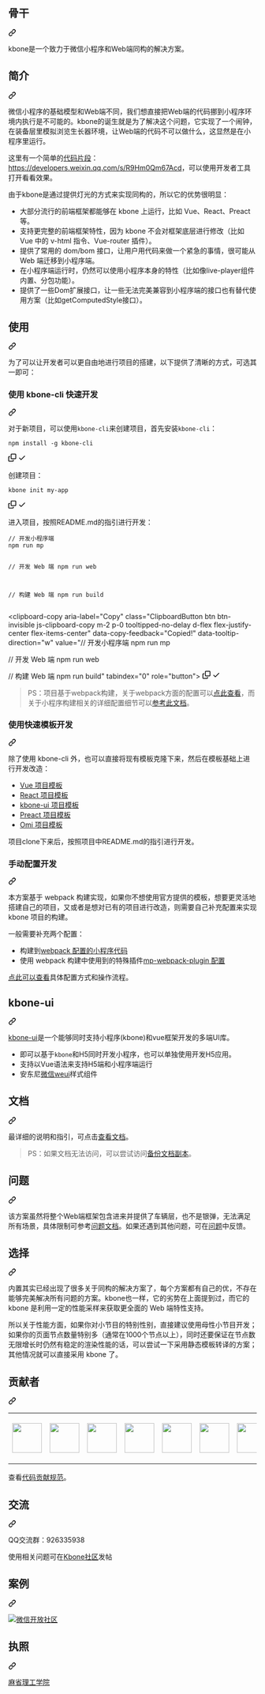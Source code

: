 <div class="Box-sc-g0xbh4-0 bJMeLZ js-snippet-clipboard-copy-unpositioned" data-hpc="true"><article class="markdown-body entry-content container-lg" itemprop="text"><div class="markdown-heading" dir="auto"><h1 tabindex="-1" class="heading-element" dir="auto"><font style="vertical-align: inherit;"><font style="vertical-align: inherit;">骨干</font></font></h1><a id="user-content-kbone" class="anchor-element" aria-label="永久链接：kbone" href="#kbone"><svg class="octicon octicon-link" viewBox="0 0 16 16" version="1.1" width="16" height="16" aria-hidden="true"><path d="m7.775 3.275 1.25-1.25a3.5 3.5 0 1 1 4.95 4.95l-2.5 2.5a3.5 3.5 0 0 1-4.95 0 .751.751 0 0 1 .018-1.042.751.751 0 0 1 1.042-.018 1.998 1.998 0 0 0 2.83 0l2.5-2.5a2.002 2.002 0 0 0-2.83-2.83l-1.25 1.25a.751.751 0 0 1-1.042-.018.751.751 0 0 1-.018-1.042Zm-4.69 9.64a1.998 1.998 0 0 0 2.83 0l1.25-1.25a.751.751 0 0 1 1.042.018.751.751 0 0 1 .018 1.042l-1.25 1.25a3.5 3.5 0 1 1-4.95-4.95l2.5-2.5a3.5 3.5 0 0 1 4.95 0 .751.751 0 0 1-.018 1.042.751.751 0 0 1-1.042.018 1.998 1.998 0 0 0-2.83 0l-2.5 2.5a1.998 1.998 0 0 0 0 2.83Z"></path></svg></a></div>
<p dir="auto"><font style="vertical-align: inherit;"><font style="vertical-align: inherit;">kbone是一个致力于微信小程序和Web端同构的解决方案。</font></font></p>
<div class="markdown-heading" dir="auto"><h2 tabindex="-1" class="heading-element" dir="auto"><font style="vertical-align: inherit;"><font style="vertical-align: inherit;">简介</font></font></h2><a id="user-content-简介" class="anchor-element" aria-label="永久链接： 简介" href="#简介"><svg class="octicon octicon-link" viewBox="0 0 16 16" version="1.1" width="16" height="16" aria-hidden="true"><path d="m7.775 3.275 1.25-1.25a3.5 3.5 0 1 1 4.95 4.95l-2.5 2.5a3.5 3.5 0 0 1-4.95 0 .751.751 0 0 1 .018-1.042.751.751 0 0 1 1.042-.018 1.998 1.998 0 0 0 2.83 0l2.5-2.5a2.002 2.002 0 0 0-2.83-2.83l-1.25 1.25a.751.751 0 0 1-1.042-.018.751.751 0 0 1-.018-1.042Zm-4.69 9.64a1.998 1.998 0 0 0 2.83 0l1.25-1.25a.751.751 0 0 1 1.042.018.751.751 0 0 1 .018 1.042l-1.25 1.25a3.5 3.5 0 1 1-4.95-4.95l2.5-2.5a3.5 3.5 0 0 1 4.95 0 .751.751 0 0 1-.018 1.042.751.751 0 0 1-1.042.018 1.998 1.998 0 0 0-2.83 0l-2.5 2.5a1.998 1.998 0 0 0 0 2.83Z"></path></svg></a></div>
<p dir="auto"><font style="vertical-align: inherit;"><font style="vertical-align: inherit;">微信小程序的基础模型和Web端不同，我们想直接把Web端的代码挪到小程序环境内执行是不可能的。kbone的诞生就是为了解决这个问题，它实现了一个闹钟，在装备层里模拟浏览生长器环境，让Web端的代码不可以做什么，这显然是在小程序里运行。</font></font></p>
<p dir="auto"><font style="vertical-align: inherit;"><font style="vertical-align: inherit;">这里有一个简单的</font></font><a href="https://developers.weixin.qq.com/miniprogram/dev/devtools/minicode.html" rel="nofollow"><font style="vertical-align: inherit;"><font style="vertical-align: inherit;">代码片段</font></font></a><font style="vertical-align: inherit;"><font style="vertical-align: inherit;">：</font></font><a href="https://developers.weixin.qq.com/s/R9Hm0Qm67Acd" rel="nofollow"><font style="vertical-align: inherit;"><font style="vertical-align: inherit;">https://developers.weixin.qq.com/s/R9Hm0Qm67Acd</font></font></a><font style="vertical-align: inherit;"><font style="vertical-align: inherit;">，可以使用开发者工具打开看看效果。</font></font></p>
<p dir="auto"><font style="vertical-align: inherit;"><font style="vertical-align: inherit;">由于kbone是通过提供灯光的方式来实现同构的，所以它的优势很明显：</font></font></p>
<ul dir="auto">
<li><font style="vertical-align: inherit;"><font style="vertical-align: inherit;">大部分流行的前端框架都能够在 kbone 上运行，比如 Vue、React、Preact 等。</font></font></li>
<li><font style="vertical-align: inherit;"><font style="vertical-align: inherit;">支持更完整的前端框架特性，因为 kbone 不会对框架底层进行修改（比如 Vue 中的 v-html 指令、Vue-router 插件）。</font></font></li>
<li><font style="vertical-align: inherit;"><font style="vertical-align: inherit;">提供了常用的 dom/bom 接口，让用户用代码来做一个紧急的事情，很可能从 Web 端迁移到小程序端。</font></font></li>
<li><font style="vertical-align: inherit;"><font style="vertical-align: inherit;">在小程序端运行时，仍然可以使用小程序本身的特性（比如像live-player组件内置、分包功能）。</font></font></li>
<li><font style="vertical-align: inherit;"><font style="vertical-align: inherit;">提供了一些Dom扩展接口，让一些无法完美兼容到小程序端的接口也有替代使用方案（比如getComputedStyle接口）。</font></font></li>
</ul>
<div class="markdown-heading" dir="auto"><h2 tabindex="-1" class="heading-element" dir="auto"><font style="vertical-align: inherit;"><font style="vertical-align: inherit;">使用</font></font></h2><a id="user-content-使用" class="anchor-element" aria-label="永久链接：使用" href="#使用"><svg class="octicon octicon-link" viewBox="0 0 16 16" version="1.1" width="16" height="16" aria-hidden="true"><path d="m7.775 3.275 1.25-1.25a3.5 3.5 0 1 1 4.95 4.95l-2.5 2.5a3.5 3.5 0 0 1-4.95 0 .751.751 0 0 1 .018-1.042.751.751 0 0 1 1.042-.018 1.998 1.998 0 0 0 2.83 0l2.5-2.5a2.002 2.002 0 0 0-2.83-2.83l-1.25 1.25a.751.751 0 0 1-1.042-.018.751.751 0 0 1-.018-1.042Zm-4.69 9.64a1.998 1.998 0 0 0 2.83 0l1.25-1.25a.751.751 0 0 1 1.042.018.751.751 0 0 1 .018 1.042l-1.25 1.25a3.5 3.5 0 1 1-4.95-4.95l2.5-2.5a3.5 3.5 0 0 1 4.95 0 .751.751 0 0 1-.018 1.042.751.751 0 0 1-1.042.018 1.998 1.998 0 0 0-2.83 0l-2.5 2.5a1.998 1.998 0 0 0 0 2.83Z"></path></svg></a></div>
<p dir="auto"><font style="vertical-align: inherit;"><font style="vertical-align: inherit;">为了可以让开发者可以更自由地进行项目的搭建，以下提供了清晰的方式，可选其一即可：</font></font></p>
<div class="markdown-heading" dir="auto"><h3 tabindex="-1" class="heading-element" dir="auto"><font style="vertical-align: inherit;"><font style="vertical-align: inherit;">使用 kbone-cli 快速开发</font></font></h3><a id="user-content-使用-kbone-cli-快速开发" class="anchor-element" aria-label="永久链接：使用 kbone-cli 快速开发" href="#使用-kbone-cli-快速开发"><svg class="octicon octicon-link" viewBox="0 0 16 16" version="1.1" width="16" height="16" aria-hidden="true"><path d="m7.775 3.275 1.25-1.25a3.5 3.5 0 1 1 4.95 4.95l-2.5 2.5a3.5 3.5 0 0 1-4.95 0 .751.751 0 0 1 .018-1.042.751.751 0 0 1 1.042-.018 1.998 1.998 0 0 0 2.83 0l2.5-2.5a2.002 2.002 0 0 0-2.83-2.83l-1.25 1.25a.751.751 0 0 1-1.042-.018.751.751 0 0 1-.018-1.042Zm-4.69 9.64a1.998 1.998 0 0 0 2.83 0l1.25-1.25a.751.751 0 0 1 1.042.018.751.751 0 0 1 .018 1.042l-1.25 1.25a3.5 3.5 0 1 1-4.95-4.95l2.5-2.5a3.5 3.5 0 0 1 4.95 0 .751.751 0 0 1-.018 1.042.751.751 0 0 1-1.042.018 1.998 1.998 0 0 0-2.83 0l-2.5 2.5a1.998 1.998 0 0 0 0 2.83Z"></path></svg></a></div>
<p dir="auto"><font style="vertical-align: inherit;"><font style="vertical-align: inherit;">对于新项目，可以使用</font></font><code>kbone-cli</code><font style="vertical-align: inherit;"><font style="vertical-align: inherit;">来创建项目，首先安装</font></font><code>kbone-cli</code><font style="vertical-align: inherit;"><font style="vertical-align: inherit;">：</font></font></p>
<div class="snippet-clipboard-content notranslate position-relative overflow-auto"><pre class="notranslate"><code>npm install -g kbone-cli
</code></pre><div class="zeroclipboard-container">
    <clipboard-copy aria-label="Copy" class="ClipboardButton btn btn-invisible js-clipboard-copy m-2 p-0 tooltipped-no-delay d-flex flex-justify-center flex-items-center" data-copy-feedback="Copied!" data-tooltip-direction="w" value="npm install -g kbone-cli" tabindex="0" role="button">
      <svg aria-hidden="true" height="16" viewBox="0 0 16 16" version="1.1" width="16" data-view-component="true" class="octicon octicon-copy js-clipboard-copy-icon">
    <path d="M0 6.75C0 5.784.784 5 1.75 5h1.5a.75.75 0 0 1 0 1.5h-1.5a.25.25 0 0 0-.25.25v7.5c0 .138.112.25.25.25h7.5a.25.25 0 0 0 .25-.25v-1.5a.75.75 0 0 1 1.5 0v1.5A1.75 1.75 0 0 1 9.25 16h-7.5A1.75 1.75 0 0 1 0 14.25Z"></path><path d="M5 1.75C5 .784 5.784 0 6.75 0h7.5C15.216 0 16 .784 16 1.75v7.5A1.75 1.75 0 0 1 14.25 11h-7.5A1.75 1.75 0 0 1 5 9.25Zm1.75-.25a.25.25 0 0 0-.25.25v7.5c0 .138.112.25.25.25h7.5a.25.25 0 0 0 .25-.25v-7.5a.25.25 0 0 0-.25-.25Z"></path>
</svg>
      <svg aria-hidden="true" height="16" viewBox="0 0 16 16" version="1.1" width="16" data-view-component="true" class="octicon octicon-check js-clipboard-check-icon color-fg-success d-none">
    <path d="M13.78 4.22a.75.75 0 0 1 0 1.06l-7.25 7.25a.75.75 0 0 1-1.06 0L2.22 9.28a.751.751 0 0 1 .018-1.042.751.751 0 0 1 1.042-.018L6 10.94l6.72-6.72a.75.75 0 0 1 1.06 0Z"></path>
</svg>
    </clipboard-copy>
  </div></div>
<p dir="auto"><font style="vertical-align: inherit;"><font style="vertical-align: inherit;">创建项目：</font></font></p>
<div class="snippet-clipboard-content notranslate position-relative overflow-auto"><pre class="notranslate"><code>kbone init my-app
</code></pre><div class="zeroclipboard-container">
    <clipboard-copy aria-label="Copy" class="ClipboardButton btn btn-invisible js-clipboard-copy m-2 p-0 tooltipped-no-delay d-flex flex-justify-center flex-items-center" data-copy-feedback="Copied!" data-tooltip-direction="w" value="kbone init my-app" tabindex="0" role="button">
      <svg aria-hidden="true" height="16" viewBox="0 0 16 16" version="1.1" width="16" data-view-component="true" class="octicon octicon-copy js-clipboard-copy-icon">
    <path d="M0 6.75C0 5.784.784 5 1.75 5h1.5a.75.75 0 0 1 0 1.5h-1.5a.25.25 0 0 0-.25.25v7.5c0 .138.112.25.25.25h7.5a.25.25 0 0 0 .25-.25v-1.5a.75.75 0 0 1 1.5 0v1.5A1.75 1.75 0 0 1 9.25 16h-7.5A1.75 1.75 0 0 1 0 14.25Z"></path><path d="M5 1.75C5 .784 5.784 0 6.75 0h7.5C15.216 0 16 .784 16 1.75v7.5A1.75 1.75 0 0 1 14.25 11h-7.5A1.75 1.75 0 0 1 5 9.25Zm1.75-.25a.25.25 0 0 0-.25.25v7.5c0 .138.112.25.25.25h7.5a.25.25 0 0 0 .25-.25v-7.5a.25.25 0 0 0-.25-.25Z"></path>
</svg>
      <svg aria-hidden="true" height="16" viewBox="0 0 16 16" version="1.1" width="16" data-view-component="true" class="octicon octicon-check js-clipboard-check-icon color-fg-success d-none">
    <path d="M13.78 4.22a.75.75 0 0 1 0 1.06l-7.25 7.25a.75.75 0 0 1-1.06 0L2.22 9.28a.751.751 0 0 1 .018-1.042.751.751 0 0 1 1.042-.018L6 10.94l6.72-6.72a.75.75 0 0 1 1.06 0Z"></path>
</svg>
    </clipboard-copy>
  </div></div>
<p dir="auto"><font style="vertical-align: inherit;"><font style="vertical-align: inherit;">进入项目，按照README.md的指引进行开发：</font></font></p>
<div class="snippet-clipboard-content notranslate position-relative overflow-auto"><pre class="notranslate"><code>// 开发小程序端
npm run mp

// 开发 Web 端
npm run web

// 构建 Web 端
npm run build
</code></pre><div class="zeroclipboard-container">
    <clipboard-copy aria-label="Copy" class="ClipboardButton btn btn-invisible js-clipboard-copy m-2 p-0 tooltipped-no-delay d-flex flex-justify-center flex-items-center" data-copy-feedback="Copied!" data-tooltip-direction="w" value="// 开发小程序端
npm run mp

// 开发 Web 端
npm run web

// 构建 Web 端
npm run build" tabindex="0" role="button">
      <svg aria-hidden="true" height="16" viewBox="0 0 16 16" version="1.1" width="16" data-view-component="true" class="octicon octicon-copy js-clipboard-copy-icon">
    <path d="M0 6.75C0 5.784.784 5 1.75 5h1.5a.75.75 0 0 1 0 1.5h-1.5a.25.25 0 0 0-.25.25v7.5c0 .138.112.25.25.25h7.5a.25.25 0 0 0 .25-.25v-1.5a.75.75 0 0 1 1.5 0v1.5A1.75 1.75 0 0 1 9.25 16h-7.5A1.75 1.75 0 0 1 0 14.25Z"></path><path d="M5 1.75C5 .784 5.784 0 6.75 0h7.5C15.216 0 16 .784 16 1.75v7.5A1.75 1.75 0 0 1 14.25 11h-7.5A1.75 1.75 0 0 1 5 9.25Zm1.75-.25a.25.25 0 0 0-.25.25v7.5c0 .138.112.25.25.25h7.5a.25.25 0 0 0 .25-.25v-7.5a.25.25 0 0 0-.25-.25Z"></path>
</svg>
      <svg aria-hidden="true" height="16" viewBox="0 0 16 16" version="1.1" width="16" data-view-component="true" class="octicon octicon-check js-clipboard-check-icon color-fg-success d-none">
    <path d="M13.78 4.22a.75.75 0 0 1 0 1.06l-7.25 7.25a.75.75 0 0 1-1.06 0L2.22 9.28a.751.751 0 0 1 .018-1.042.751.751 0 0 1 1.042-.018L6 10.94l6.72-6.72a.75.75 0 0 1 1.06 0Z"></path>
</svg>
    </clipboard-copy>
  </div></div>
<blockquote>
<p dir="auto"><font style="vertical-align: inherit;"><font style="vertical-align: inherit;">PS：项目基于webpack构建，关于webpack方面的配置可以</font></font><a href="https://webpack.js.org/configuration/" rel="nofollow"><font style="vertical-align: inherit;"><font style="vertical-align: inherit;">点此查看</font></font></a><font style="vertical-align: inherit;"><font style="vertical-align: inherit;">，而关于小程序构建相关的详细配置细节可以</font></font><a href="https://wechat-miniprogram.github.io/kbone/docs/guide/tutorial.html" rel="nofollow"><font style="vertical-align: inherit;"><font style="vertical-align: inherit;">参考此文档</font></font></a><font style="vertical-align: inherit;"><font style="vertical-align: inherit;">。</font></font></p>
</blockquote>
<div class="markdown-heading" dir="auto"><h3 tabindex="-1" class="heading-element" dir="auto"><font style="vertical-align: inherit;"><font style="vertical-align: inherit;">使用快速模板开发</font></font></h3><a id="user-content-使用模板快速开发" class="anchor-element" aria-label="永久链接：使用模板快速开发" href="#使用模板快速开发"><svg class="octicon octicon-link" viewBox="0 0 16 16" version="1.1" width="16" height="16" aria-hidden="true"><path d="m7.775 3.275 1.25-1.25a3.5 3.5 0 1 1 4.95 4.95l-2.5 2.5a3.5 3.5 0 0 1-4.95 0 .751.751 0 0 1 .018-1.042.751.751 0 0 1 1.042-.018 1.998 1.998 0 0 0 2.83 0l2.5-2.5a2.002 2.002 0 0 0-2.83-2.83l-1.25 1.25a.751.751 0 0 1-1.042-.018.751.751 0 0 1-.018-1.042Zm-4.69 9.64a1.998 1.998 0 0 0 2.83 0l1.25-1.25a.751.751 0 0 1 1.042.018.751.751 0 0 1 .018 1.042l-1.25 1.25a3.5 3.5 0 1 1-4.95-4.95l2.5-2.5a3.5 3.5 0 0 1 4.95 0 .751.751 0 0 1-.018 1.042.751.751 0 0 1-1.042.018 1.998 1.998 0 0 0-2.83 0l-2.5 2.5a1.998 1.998 0 0 0 0 2.83Z"></path></svg></a></div>
<p dir="auto"><font style="vertical-align: inherit;"><font style="vertical-align: inherit;">除了使用 kbone-cli 外，也可以直接将现有模板克隆下来，然后在模板基础上进行开发改造：</font></font></p>
<ul dir="auto">
<li><a href="https://github.com/wechat-miniprogram/kbone-template-vue"><font style="vertical-align: inherit;"><font style="vertical-align: inherit;">Vue 项目模板</font></font></a></li>
<li><a href="https://github.com/wechat-miniprogram/kbone-template-react"><font style="vertical-align: inherit;"><font style="vertical-align: inherit;">React 项目模板</font></font></a></li>
<li><a href="https://github.com/wechat-miniprogram/kbone-template-kboneui"><font style="vertical-align: inherit;"><font style="vertical-align: inherit;">kbone-ui 项目模板</font></font></a></li>
<li><a href="https://github.com/wechat-miniprogram/kbone-template-preact"><font style="vertical-align: inherit;"><font style="vertical-align: inherit;">Preact 项目模板</font></font></a></li>
<li><a href="https://github.com/omijs/template-kbone"><font style="vertical-align: inherit;"><font style="vertical-align: inherit;">Omi 项目模板</font></font></a></li>
</ul>
<p dir="auto"><font style="vertical-align: inherit;"><font style="vertical-align: inherit;">项目clone下来后，按照项目中README.md的指引进行开发。</font></font></p>
<div class="markdown-heading" dir="auto"><h3 tabindex="-1" class="heading-element" dir="auto"><font style="vertical-align: inherit;"><font style="vertical-align: inherit;">手动配置开发</font></font></h3><a id="user-content-手动配置开发" class="anchor-element" aria-label="永久链接：手动配置开发" href="#手动配置开发"><svg class="octicon octicon-link" viewBox="0 0 16 16" version="1.1" width="16" height="16" aria-hidden="true"><path d="m7.775 3.275 1.25-1.25a3.5 3.5 0 1 1 4.95 4.95l-2.5 2.5a3.5 3.5 0 0 1-4.95 0 .751.751 0 0 1 .018-1.042.751.751 0 0 1 1.042-.018 1.998 1.998 0 0 0 2.83 0l2.5-2.5a2.002 2.002 0 0 0-2.83-2.83l-1.25 1.25a.751.751 0 0 1-1.042-.018.751.751 0 0 1-.018-1.042Zm-4.69 9.64a1.998 1.998 0 0 0 2.83 0l1.25-1.25a.751.751 0 0 1 1.042.018.751.751 0 0 1 .018 1.042l-1.25 1.25a3.5 3.5 0 1 1-4.95-4.95l2.5-2.5a3.5 3.5 0 0 1 4.95 0 .751.751 0 0 1-.018 1.042.751.751 0 0 1-1.042.018 1.998 1.998 0 0 0-2.83 0l-2.5 2.5a1.998 1.998 0 0 0 0 2.83Z"></path></svg></a></div>
<p dir="auto"><font style="vertical-align: inherit;"><font style="vertical-align: inherit;">本方案基于 webpack 构建实现，如果你不想使用官方提供的模板，想要更灵活地搭建自己的项目，又或者是想对已有的项目进行改造，则需要自己补充配置来实现 kbone 项目的构建。</font></font></p>
<p dir="auto"><font style="vertical-align: inherit;"><font style="vertical-align: inherit;">一般需要补充两个配置：</font></font></p>
<ul dir="auto">
<li><font style="vertical-align: inherit;"><font style="vertical-align: inherit;">构建到</font></font><a href="https://webpack.js.org/configuration/" rel="nofollow"><font style="vertical-align: inherit;"><font style="vertical-align: inherit;">webpack 配置的小程序代码</font></font></a></li>
<li><font style="vertical-align: inherit;"><font style="vertical-align: inherit;">使用 webpack 构建中使用到的特殊插件</font></font><a href="https://wechat-miniprogram.github.io/kbone/docs/config/" rel="nofollow"><font style="vertical-align: inherit;"><font style="vertical-align: inherit;">mp-webpack-plugin 配置</font></font></a></li>
</ul>
<p dir="auto"><a href="https://wechat-miniprogram.github.io/kbone/docs/guide/tutorial.html" rel="nofollow"><font style="vertical-align: inherit;"><font style="vertical-align: inherit;">点此可以查看</font></font></a><font style="vertical-align: inherit;"><font style="vertical-align: inherit;">具体配置方式和操作流程。</font></font></p>
<div class="markdown-heading" dir="auto"><h2 tabindex="-1" class="heading-element" dir="auto"><font style="vertical-align: inherit;"><font style="vertical-align: inherit;">kbone-ui</font></font></h2><a id="user-content-kbone-ui" class="anchor-element" aria-label="永久链接：kbone-ui" href="#kbone-ui"><svg class="octicon octicon-link" viewBox="0 0 16 16" version="1.1" width="16" height="16" aria-hidden="true"><path d="m7.775 3.275 1.25-1.25a3.5 3.5 0 1 1 4.95 4.95l-2.5 2.5a3.5 3.5 0 0 1-4.95 0 .751.751 0 0 1 .018-1.042.751.751 0 0 1 1.042-.018 1.998 1.998 0 0 0 2.83 0l2.5-2.5a2.002 2.002 0 0 0-2.83-2.83l-1.25 1.25a.751.751 0 0 1-1.042-.018.751.751 0 0 1-.018-1.042Zm-4.69 9.64a1.998 1.998 0 0 0 2.83 0l1.25-1.25a.751.751 0 0 1 1.042.018.751.751 0 0 1 .018 1.042l-1.25 1.25a3.5 3.5 0 1 1-4.95-4.95l2.5-2.5a3.5 3.5 0 0 1 4.95 0 .751.751 0 0 1-.018 1.042.751.751 0 0 1-1.042.018 1.998 1.998 0 0 0-2.83 0l-2.5 2.5a1.998 1.998 0 0 0 0 2.83Z"></path></svg></a></div>
<p dir="auto"><a href="https://github.com/wechat-miniprogram/kbone-ui"><font style="vertical-align: inherit;"><font style="vertical-align: inherit;">kbone-ui</font></font></a><font style="vertical-align: inherit;"><font style="vertical-align: inherit;">是一个能够同时支持小程序(kbone)和vue框架开发的多端UI库。</font></font></p>
<ul dir="auto">
<li><font style="vertical-align: inherit;"><font style="vertical-align: inherit;">即可以基于</font></font><code>kbone</code><font style="vertical-align: inherit;"><font style="vertical-align: inherit;">和H5同时开发小程序，也可以单独使用开发H5应用。</font></font></li>
<li><font style="vertical-align: inherit;"><font style="vertical-align: inherit;">支持以Vue语法来支持H5端和小程序端运行</font></font></li>
<li><font style="vertical-align: inherit;"><font style="vertical-align: inherit;">安东尼</font></font><a href="https://weui.io" rel="nofollow"><font style="vertical-align: inherit;"><font style="vertical-align: inherit;">微信weui</font></font></a><font style="vertical-align: inherit;"><font style="vertical-align: inherit;">样式组件</font></font></li>
</ul>
<div class="markdown-heading" dir="auto"><h2 tabindex="-1" class="heading-element" dir="auto"><font style="vertical-align: inherit;"><font style="vertical-align: inherit;">文档</font></font></h2><a id="user-content-文档" class="anchor-element" aria-label="永久链接：文档" href="#文档"><svg class="octicon octicon-link" viewBox="0 0 16 16" version="1.1" width="16" height="16" aria-hidden="true"><path d="m7.775 3.275 1.25-1.25a3.5 3.5 0 1 1 4.95 4.95l-2.5 2.5a3.5 3.5 0 0 1-4.95 0 .751.751 0 0 1 .018-1.042.751.751 0 0 1 1.042-.018 1.998 1.998 0 0 0 2.83 0l2.5-2.5a2.002 2.002 0 0 0-2.83-2.83l-1.25 1.25a.751.751 0 0 1-1.042-.018.751.751 0 0 1-.018-1.042Zm-4.69 9.64a1.998 1.998 0 0 0 2.83 0l1.25-1.25a.751.751 0 0 1 1.042.018.751.751 0 0 1 .018 1.042l-1.25 1.25a3.5 3.5 0 1 1-4.95-4.95l2.5-2.5a3.5 3.5 0 0 1 4.95 0 .751.751 0 0 1-.018 1.042.751.751 0 0 1-1.042.018 1.998 1.998 0 0 0-2.83 0l-2.5 2.5a1.998 1.998 0 0 0 0 2.83Z"></path></svg></a></div>
<p dir="auto"><font style="vertical-align: inherit;"><font style="vertical-align: inherit;">最详细的说明和指引，可点击</font></font><a href="https://wechat-miniprogram.github.io/kbone/docs/" rel="nofollow"><font style="vertical-align: inherit;"><font style="vertical-align: inherit;">查看文档</font></font></a><font style="vertical-align: inherit;"><font style="vertical-align: inherit;">。</font></font></p>
<blockquote>
<p dir="auto"><font style="vertical-align: inherit;"><font style="vertical-align: inherit;">PS：如果文档无法访问，可以尝试访问</font></font><a href="https://developers.weixin.qq.com/miniprogram/kbone/docs/" rel="nofollow"><font style="vertical-align: inherit;"><font style="vertical-align: inherit;">备份文档副本</font></font></a><font style="vertical-align: inherit;"><font style="vertical-align: inherit;">。</font></font></p>
</blockquote>
<div class="markdown-heading" dir="auto"><h2 tabindex="-1" class="heading-element" dir="auto"><font style="vertical-align: inherit;"><font style="vertical-align: inherit;">问题</font></font></h2><a id="user-content-问题" class="anchor-element" aria-label="永久链接： 问题" href="#问题"><svg class="octicon octicon-link" viewBox="0 0 16 16" version="1.1" width="16" height="16" aria-hidden="true"><path d="m7.775 3.275 1.25-1.25a3.5 3.5 0 1 1 4.95 4.95l-2.5 2.5a3.5 3.5 0 0 1-4.95 0 .751.751 0 0 1 .018-1.042.751.751 0 0 1 1.042-.018 1.998 1.998 0 0 0 2.83 0l2.5-2.5a2.002 2.002 0 0 0-2.83-2.83l-1.25 1.25a.751.751 0 0 1-1.042-.018.751.751 0 0 1-.018-1.042Zm-4.69 9.64a1.998 1.998 0 0 0 2.83 0l1.25-1.25a.751.751 0 0 1 1.042.018.751.751 0 0 1 .018 1.042l-1.25 1.25a3.5 3.5 0 1 1-4.95-4.95l2.5-2.5a3.5 3.5 0 0 1 4.95 0 .751.751 0 0 1-.018 1.042.751.751 0 0 1-1.042.018 1.998 1.998 0 0 0-2.83 0l-2.5 2.5a1.998 1.998 0 0 0 0 2.83Z"></path></svg></a></div>
<p dir="auto"><font style="vertical-align: inherit;"><font style="vertical-align: inherit;">该方案虽然将整个Web端框架包含进来并提供了车辆层，也不是银弹，无法满足所有场景，具体限制可参考</font></font><a href="https://wechat-miniprogram.github.io/kbone/docs/qa/" rel="nofollow"><font style="vertical-align: inherit;"><font style="vertical-align: inherit;">问题文档</font></font></a><font style="vertical-align: inherit;"><font style="vertical-align: inherit;">。如果还遇到其他问题，可在</font></font><a href="https://github.com/wechat-miniprogram/kbone/issues"><font style="vertical-align: inherit;"><font style="vertical-align: inherit;">问题</font></font></a><font style="vertical-align: inherit;"><font style="vertical-align: inherit;">中反馈。</font></font></p>
<div class="markdown-heading" dir="auto"><h2 tabindex="-1" class="heading-element" dir="auto"><font style="vertical-align: inherit;"><font style="vertical-align: inherit;">选择</font></font></h2><a id="user-content-选择" class="anchor-element" aria-label="永久链接：选择" href="#选择"><svg class="octicon octicon-link" viewBox="0 0 16 16" version="1.1" width="16" height="16" aria-hidden="true"><path d="m7.775 3.275 1.25-1.25a3.5 3.5 0 1 1 4.95 4.95l-2.5 2.5a3.5 3.5 0 0 1-4.95 0 .751.751 0 0 1 .018-1.042.751.751 0 0 1 1.042-.018 1.998 1.998 0 0 0 2.83 0l2.5-2.5a2.002 2.002 0 0 0-2.83-2.83l-1.25 1.25a.751.751 0 0 1-1.042-.018.751.751 0 0 1-.018-1.042Zm-4.69 9.64a1.998 1.998 0 0 0 2.83 0l1.25-1.25a.751.751 0 0 1 1.042.018.751.751 0 0 1 .018 1.042l-1.25 1.25a3.5 3.5 0 1 1-4.95-4.95l2.5-2.5a3.5 3.5 0 0 1 4.95 0 .751.751 0 0 1-.018 1.042.751.751 0 0 1-1.042.018 1.998 1.998 0 0 0-2.83 0l-2.5 2.5a1.998 1.998 0 0 0 0 2.83Z"></path></svg></a></div>
<p dir="auto"><font style="vertical-align: inherit;"><font style="vertical-align: inherit;">内置其实已经出现了很多关于同构的解决方案了，每个方案都有自己的优，不存在能够完美解决所有问题的方案。kbone也一样，它的劣势在上面提到过，而它的kbone 是利用一定的性能采样来获取更全面的 Web 端特性支持。</font></font></p>
<p dir="auto"><font style="vertical-align: inherit;"><font style="vertical-align: inherit;">所以关于性能方面，如果你对小节目的特别性别，直接建议使用母性小节目开发；如果你的页面节点数量特别多（通常在1000个节点以上），同时还要保证在节点数无限增长时仍然有稳定的渲染性能的话，可以尝试一下采用静态模板转译的方案；其他情况就可以直接采用 kbone 了。</font></font></p>
<div class="markdown-heading" dir="auto"><h2 tabindex="-1" class="heading-element" dir="auto"><font style="vertical-align: inherit;"><font style="vertical-align: inherit;">贡献者</font></font></h2><a id="user-content-贡献者" class="anchor-element" aria-label="永久链接：贡献者" href="#贡献者"><svg class="octicon octicon-link" viewBox="0 0 16 16" version="1.1" width="16" height="16" aria-hidden="true"><path d="m7.775 3.275 1.25-1.25a3.5 3.5 0 1 1 4.95 4.95l-2.5 2.5a3.5 3.5 0 0 1-4.95 0 .751.751 0 0 1 .018-1.042.751.751 0 0 1 1.042-.018 1.998 1.998 0 0 0 2.83 0l2.5-2.5a2.002 2.002 0 0 0-2.83-2.83l-1.25 1.25a.751.751 0 0 1-1.042-.018.751.751 0 0 1-.018-1.042Zm-4.69 9.64a1.998 1.998 0 0 0 2.83 0l1.25-1.25a.751.751 0 0 1 1.042.018.751.751 0 0 1 .018 1.042l-1.25 1.25a3.5 3.5 0 1 1-4.95-4.95l2.5-2.5a3.5 3.5 0 0 1 4.95 0 .751.751 0 0 1-.018 1.042.751.751 0 0 1-1.042.018 1.998 1.998 0 0 0-2.83 0l-2.5 2.5a1.998 1.998 0 0 0 0 2.83Z"></path></svg></a></div>
<table>
  <tbody>
    <tr>
      <td><a href="https://github.com/JuneAndGreen"><img width="60px" src="https://avatars2.githubusercontent.com/u/7931744?s=60&amp;v=4" style="max-width: 100%;"></a></td>
      <td><a href="https://github.com/lastleaf"><img width="60px" src="https://avatars2.githubusercontent.com/u/2016597?s=60&amp;v=4" style="max-width: 100%;"></a></td>
      <td><a href="https://github.com/dntzhang"><img width="60px" src="https://avatars2.githubusercontent.com/u/7917954?s=60&amp;v=4" style="max-width: 100%;"></a></td>
      <td><a href="https://github.com/JimmyVV"><img width="60px" src="https://avatars2.githubusercontent.com/u/12005455?s=60&amp;v=4" style="max-width: 100%;"></a></td>
      <td><a href="https://github.com/stephenml"><img width="60px" src="https://avatars1.githubusercontent.com/u/11658803?s=60&amp;v=4" style="max-width: 100%;"></a></td>
      <td><a href="https://github.com/jayjliang"><img width="60px" src="https://avatars1.githubusercontent.com/u/9363437?s=60&amp;v=4" style="max-width: 100%;"></a></td>
      <td><a href="https://github.com/ylx911229"><img width="60px" src="https://avatars1.githubusercontent.com/u/18202235?s=60&amp;v=4" style="max-width: 100%;"></a></td>
      <td width="92px"><a href="https://github.com/wechat-miniprogram/kbone/graphs/contributors"><font style="vertical-align: inherit;"><font style="vertical-align: inherit;">谢谢你们</font></font></a></td>
    </tr>
  </tbody>
</table>
<p dir="auto"><font style="vertical-align: inherit;"><font style="vertical-align: inherit;">查看</font></font><a href="https://wechat-miniprogram.github.io/kbone/docs/guide/develop.html" rel="nofollow"><font style="vertical-align: inherit;"><font style="vertical-align: inherit;">代码贡献规范</font></font></a><font style="vertical-align: inherit;"><font style="vertical-align: inherit;">。</font></font></p>
<div class="markdown-heading" dir="auto"><h2 tabindex="-1" class="heading-element" dir="auto"><font style="vertical-align: inherit;"><font style="vertical-align: inherit;">交流</font></font></h2><a id="user-content-交流" class="anchor-element" aria-label="永久链接： 交流" href="#交流"><svg class="octicon octicon-link" viewBox="0 0 16 16" version="1.1" width="16" height="16" aria-hidden="true"><path d="m7.775 3.275 1.25-1.25a3.5 3.5 0 1 1 4.95 4.95l-2.5 2.5a3.5 3.5 0 0 1-4.95 0 .751.751 0 0 1 .018-1.042.751.751 0 0 1 1.042-.018 1.998 1.998 0 0 0 2.83 0l2.5-2.5a2.002 2.002 0 0 0-2.83-2.83l-1.25 1.25a.751.751 0 0 1-1.042-.018.751.751 0 0 1-.018-1.042Zm-4.69 9.64a1.998 1.998 0 0 0 2.83 0l1.25-1.25a.751.751 0 0 1 1.042.018.751.751 0 0 1 .018 1.042l-1.25 1.25a3.5 3.5 0 1 1-4.95-4.95l2.5-2.5a3.5 3.5 0 0 1 4.95 0 .751.751 0 0 1-.018 1.042.751.751 0 0 1-1.042.018 1.998 1.998 0 0 0-2.83 0l-2.5 2.5a1.998 1.998 0 0 0 0 2.83Z"></path></svg></a></div>
<p dir="auto"><font style="vertical-align: inherit;"><font style="vertical-align: inherit;">QQ交流群：926335938</font></font></p>
<p dir="auto"><font style="vertical-align: inherit;"><font style="vertical-align: inherit;">使用相关问题可在</font></font><a href="https://developers.weixin.qq.com/community/minihome/mixflow/1213301129006825473" rel="nofollow"><font style="vertical-align: inherit;"><font style="vertical-align: inherit;">Kbone社区</font></font></a><font style="vertical-align: inherit;"><font style="vertical-align: inherit;">发帖</font></font></p>
<div class="markdown-heading" dir="auto"><h2 tabindex="-1" class="heading-element" dir="auto"><font style="vertical-align: inherit;"><font style="vertical-align: inherit;">案例</font></font></h2><a id="user-content-案例" class="anchor-element" aria-label="永久链接：案例" href="#案例"><svg class="octicon octicon-link" viewBox="0 0 16 16" version="1.1" width="16" height="16" aria-hidden="true"><path d="m7.775 3.275 1.25-1.25a3.5 3.5 0 1 1 4.95 4.95l-2.5 2.5a3.5 3.5 0 0 1-4.95 0 .751.751 0 0 1 .018-1.042.751.751 0 0 1 1.042-.018 1.998 1.998 0 0 0 2.83 0l2.5-2.5a2.002 2.002 0 0 0-2.83-2.83l-1.25 1.25a.751.751 0 0 1-1.042-.018.751.751 0 0 1-.018-1.042Zm-4.69 9.64a1.998 1.998 0 0 0 2.83 0l1.25-1.25a.751.751 0 0 1 1.042.018.751.751 0 0 1 .018 1.042l-1.25 1.25a3.5 3.5 0 1 1-4.95-4.95l2.5-2.5a3.5 3.5 0 0 1 4.95 0 .751.751 0 0 1-.018 1.042.751.751 0 0 1-1.042.018 1.998 1.998 0 0 0-2.83 0l-2.5 2.5a1.998 1.998 0 0 0 0 2.83Z"></path></svg></a></div>
<p dir="auto"><a target="_blank" rel="noopener noreferrer" href="/Tencent/kbone/blob/develop/docs/images/code1.jpg"><img src="/Tencent/kbone/raw/develop/docs/images/code1.jpg" alt="微信开放社区" style="max-width: 100%;"></a></p>
<div class="markdown-heading" dir="auto"><h2 tabindex="-1" class="heading-element" dir="auto"><font style="vertical-align: inherit;"><font style="vertical-align: inherit;">执照</font></font></h2><a id="user-content-license" class="anchor-element" aria-label="永久链接：许可证" href="#license"><svg class="octicon octicon-link" viewBox="0 0 16 16" version="1.1" width="16" height="16" aria-hidden="true"><path d="m7.775 3.275 1.25-1.25a3.5 3.5 0 1 1 4.95 4.95l-2.5 2.5a3.5 3.5 0 0 1-4.95 0 .751.751 0 0 1 .018-1.042.751.751 0 0 1 1.042-.018 1.998 1.998 0 0 0 2.83 0l2.5-2.5a2.002 2.002 0 0 0-2.83-2.83l-1.25 1.25a.751.751 0 0 1-1.042-.018.751.751 0 0 1-.018-1.042Zm-4.69 9.64a1.998 1.998 0 0 0 2.83 0l1.25-1.25a.751.751 0 0 1 1.042.018.751.751 0 0 1 .018 1.042l-1.25 1.25a3.5 3.5 0 1 1-4.95-4.95l2.5-2.5a3.5 3.5 0 0 1 4.95 0 .751.751 0 0 1-.018 1.042.751.751 0 0 1-1.042.018 1.998 1.998 0 0 0-2.83 0l-2.5 2.5a1.998 1.998 0 0 0 0 2.83Z"></path></svg></a></div>
<p dir="auto"><a href="/Tencent/kbone/blob/develop/LICENSE"><font style="vertical-align: inherit;"><font style="vertical-align: inherit;">麻省理工学院</font></font></a></p>
</article></div>
